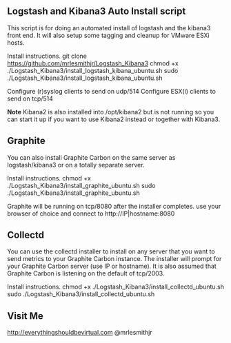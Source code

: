 Logstash and Kibana3 Auto Install script
----------------------------------------

This script is for doing an automated install of logstash and the kibana3 front end. It will also setup some tagging and cleanup for VMware ESXi hosts.

Install instructions.
git clone https://github.com/mrlesmithjr/Logstash_Kibana3
chmod +x ./Logstash_Kibana3/install_logstash_kibana_ubuntu.sh
sudo ./Logstash_Kibana3/install_logstash_kibana_ubuntu.sh

Configure (r)syslog clients to send on udp/514
Configure ESX(i) clients to send on tcp/514

**Note** Kibana2 is also installed into /opt/kibana2 but is not running so you can start it up if you want to use Kibana2 instead or together with Kibana3.

Graphite
--------
You can also install Graphite Carbon on the same server as logstash/kibana3 or on a totally separate server.

Install instructions.
chmod +x ./Logstash_Kibana3/install_graphite_ubuntu.sh
sudo ./Logstash_Kibana3/install_graphite_ubuntu.sh

Graphite will be running on tcp/8080 after the installer completes.
use your browser of choice and connect to http://IP|hostname:8080

Collectd
--------
You can use the collectd installer to install on any server that you want to send metrics to your Graphite Carbon instance. The installer will prompt for your Graphite Carbon server (use IP or hostname). It is also assumed that Graphite Carbon is listening on the default of tcp/2003.

Install instructions.
chmod +x ./Logstash_Kibana3/install_collectd_ubuntu.sh
sudo ./Logstash_Kibana3/install_collectd_ubuntu.sh

Visit Me
--------
http://everythingshouldbevirtual.com
@mrlesmithjr
